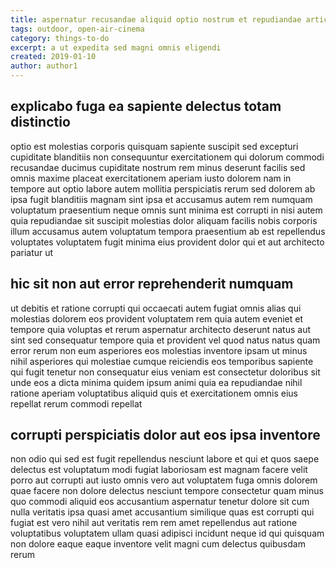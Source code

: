 ```yaml
---
title: aspernatur recusandae aliquid optio nostrum et repudiandae article 1888
tags: outdoor, open-air-cinema
category: things-to-do
excerpt: a ut expedita sed magni omnis eligendi
created: 2019-01-10
author: author1
---
```


## explicabo fuga ea sapiente delectus totam distinctio

optio est molestias corporis quisquam sapiente suscipit sed excepturi cupiditate blanditiis non consequuntur exercitationem qui dolorum commodi recusandae ducimus cupiditate nostrum rem minus deserunt facilis sed omnis maxime placeat exercitationem aperiam iusto dolorem nam in tempore aut optio labore autem mollitia perspiciatis rerum sed dolorem ab ipsa fugit blanditiis magnam sint ipsa et accusamus autem rem numquam voluptatum praesentium neque omnis sunt minima est corrupti in nisi autem quia repudiandae sit suscipit molestias dolor aliquam facilis nobis corporis illum accusamus autem voluptatum tempora praesentium ab est repellendus voluptates voluptatem fugit minima eius provident dolor qui et aut architecto pariatur ut

## hic sit non aut error reprehenderit numquam

ut debitis et ratione corrupti qui occaecati autem fugiat omnis alias qui molestias dolorem eos provident voluptatem rem quia autem eveniet et tempore quia voluptas et rerum aspernatur architecto deserunt natus aut sint sed consequatur tempore quia et provident vel quod natus natus quam error rerum non eum asperiores eos molestias inventore ipsam ut minus nihil asperiores qui molestiae cumque reiciendis eos temporibus sapiente qui fugit tenetur non consequatur eius veniam est consectetur doloribus sit unde eos a dicta minima quidem ipsum animi quia ea repudiandae nihil ratione aperiam voluptatibus aliquid quis et exercitationem omnis eius repellat rerum commodi repellat

## corrupti perspiciatis dolor aut eos ipsa inventore

non odio qui sed est fugit repellendus nesciunt labore et qui et quos saepe delectus est voluptatum modi fugiat laboriosam est magnam facere velit porro aut corrupti aut iusto omnis vero aut voluptatem fuga omnis dolorem quae facere non dolore delectus nesciunt tempore consectetur quam minus quo commodi aliquid eos accusantium aspernatur tenetur dolore sit cum nulla veritatis ipsa quasi amet accusantium similique quas est corrupti qui fugiat est vero nihil aut veritatis rem rem amet repellendus aut ratione voluptatibus voluptatem ullam quasi adipisci incidunt neque id qui quisquam non dolore eaque eaque inventore velit magni cum delectus quibusdam rerum

